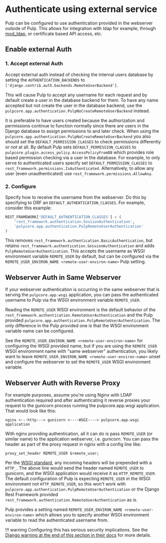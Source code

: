 # Authenticate using external service

Pulp can be configured to use authentication provided in the webserver outside of Pulp. This allows
for integration with ldap for example, through [mod_ldap](https://httpd.apache.org/docs/2.4/mod/mod_ldap.html), or certificate based API access, etc.

## Enable external Auth

### 1. Accept external Auth

Accept external auth instead of checking the internal users database by setting the
`AUTHENTICATION_BACKENDS` to `['django.contrib.auth.backends.RemoteUserBackend']`.

This will cause Pulp to accept any username for each request and by default create a user in the database
backend for them. To have any name accepted but not create the user in the database backend, use the
`pulpcore.app.authentication.PulpNoCreateRemoteUserBackend` instead.

It is preferable to have users created because the authorization and permissions continue to
function normally since there are users in the Django database to assign permissions to and later
check. When using the `pulpcore.app.authentication.PulpNoCreateRemoteUserBackend` you also should
set the `DEFAULT_PERMISSION_CLASSES` to check permissions differently or not at all. By default
Pulp sets `DEFAULT_PERMISSION_CLASSES` to `pulpcore.plugin.access_policy.AccessPolicyFromDB`
which provides role based permission checking via a user in the database. For example, to only serve
to authenticated users specify set `DEFAULT_PERMISSION_CLASSES` to
`rest_framework.permissions.IsAuthenticated`. Alternatively, to allow any user (even
unauthenticated) use `rest_framework.permissions.AllowAny`.

### 2. Configure 

Specify how to receive the username from the webserver. Do this by specifying to DRF an
`DEFAULT_AUTHENTICATION_CLASSES`. For example, consider this example:

 ```python
 REST_FRAMEWORK['DEFAULT_AUTHENTICATION_CLASSES'] = (
     'rest_framework.authentication.SessionAuthentication',
     'pulpcore.app.authentication.PulpRemoteUserAuthentication'
 )
 ```

This removes `rest_framework.authentication.BasicAuthentication`, but retains
`rest_framework.authentication.SessionAuthentication` and adds
`PulpRemoteUserAuthentication`. This accepts the username as WSGI environment variable
`REMOTE_USER` by default, but can be configured via the
`REMOTE_USER_ENVIRON_NAME <remote-user-environ-name>` Pulp setting.



## Webserver Auth in Same Webserver

If your webserver authentication is occurring in the same webserver that is serving the
`pulpcore.app.wsgi` application, you can pass the authenticated username to Pulp via the WSGI
environment variable `REMOTE_USER`.

Reading the `REMOTE_USER` WSGI environment is the default behavior of the
`rest_framework.authentication.RemoteUserAuthentication` and the Pulp provided
`pulpcore.app.authentication.PulpRemoteUserAuthentication`. The only difference in the Pulp
provided one is that the WSGI environment variable name can be configured.

See the `REMOTE_USER_ENVIRON_NAME <remote-user-environ-name>` for configuring the WSGI provided
name, but if you are using the `REMOTE_USER` WSGI environment name with "same webserver"
authentication, you likely want to leave `REMOTE_USER_ENVIRON_NAME <remote-user-environ-name>`
unset and configure the webserver to set the `REMOTE_USER` WSGI environment variable.



## Webserver Auth with Reverse Proxy

For example purposes, assume you're using Nginx with LDAP authentication required and after
authenticating it reverse proxies your request to the gunicorn process running the pulpcore.app.wsgi
application. That would look like this:

```
nginx <---http---> gunicorn <----WSGI----> pulpcore.app.wsgi application
```

With nginx providing authentication, all it can do is pass `REMOTE_USER` (or similar name) to the
application webserver, i.e. gunicorn. You can pass the header as part of the proxy request in nginx
with a config line like:

```
proxy_set_header REMOTE_USER $remote_user;
```

Per the [WSGI standard](https://www.python.org/dev/peps/pep-0333/#environ-variables), any incoming
headers will be prepended with a `HTTP_`. The above line would send the header named
`REMOTE_USER` to gunicorn, and the WSGI application would receive it as `HTTP_REMOTE_USER`. The
default configuration of Pulp is expecting `REMOTE_USER` in the WSGI environment not
`HTTP_REMOTE_USER`, so this won't work with
`pulpcore.app.authentication.PulpRemoteUserAuthentication` or the Django Rest Framework provided
`rest_framework.authentication.RemoteUserAuthentication` as is.

Pulp provides a setting named `REMOTE_USER_ENVIRON_NAME <remote-user-environ-name>` which allows
you to specify another WSGI environment variable to read the authenticated username from.

!!! warning
    Configuring this has serious security implications. See the [Django warning at the end of this
    section in their docs](https://docs.djangoproject.com/en/4.2/howto/auth-remote-user/#configuration) for more details.

